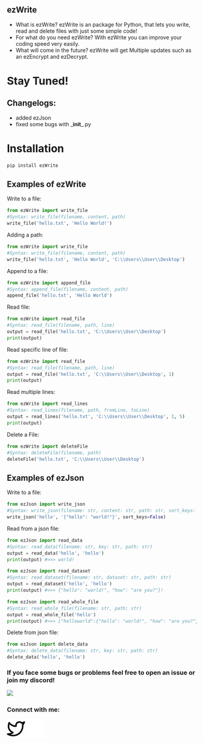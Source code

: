 ## ezWrite
- What is ezWrite? ezWrite is an package for Python, that lets you write, read and delete files with just some simple code!
- For what do you need ezWrite? With ezWrite you can improve your coding speed very easily.
- What will come in the future? ezWrite will get Multiple updates such as an ezEncrypt and ezDecrypt. 

# Stay Tuned!

## Changelogs:
- added ezJson 
- fixed some bugs with \___init___.py

# Installation

```python
pip install ezWrite
```

## Examples of ezWrite

Write to a file:
```python
from ezWrite import write_file
#Syntax: write_file(filename, content, path)
write_file('hello.txt', 'Hello World!')
```

Adding a path:
```python
from ezWrite import write_file
#Syntax: write_file(filename, content, path)
write_file('hello.txt', 'Hello World', 'C:\\Users\\User\\Desktop')
```

Append to a file:
```python
from ezWrite import append_file
#Syntax: append_file(filename, content, path)
append_file('hello.txt', 'Hello World')
```

Read file:
```python
from ezWrite import read_file
#Syntax: read_file(filename, path, line)
output = read_file('hello.txt', 'C:\\Users\\User\\Desktop')
print(output)
```

Read specific line of file:
```python
from ezWrite import read_file
#Syntax: read_file(filename, path, line)
output = read_file('hello.txt', 'C:\\Users\\User\\Desktop', 1)
print(output)
```

Read multiple lines:
```python
from ezWrite import read_lines
#Syntax: read_lines(filename, path, fromLine, toLine)
output = read_lines('hello.txt', 'C:\\Users\\User\\Desktop', 1, 5)
print(output)
```

Delete a File:
```python
from ezWrite import deleteFile
#Syntax: deleteFile(filename, path)
deleteFile('hello.txt', 'C:\\Users\\User\\Desktop')
```
## Examples of ezJson

Write to a file:
```python
from ezJson import write_json
#Syntax: write_json(filename: str, content: str, path: str, sort_keys: bool)
write_json('hello', '{"hello": "world!"}', sort_keys=False)
```

Read from a json file:
```python
from ezJson import read_data
#Syntax: read_data(filename: str, key: str, path: str)
output = read_data('hello', 'hello')
print(output) #>>> world!
```
```python
from ezJson import read_dataset
#Syntax: read_dataset(filename: str, dataset: str, path: str)
output = read_dataset('hello', 'hello')
print(output) #>>> {"hello": "world!", "how": "are you?"}!
```
```python
from ezJson import read_whole_file
#Syntax: read_whole_file(filename: str, path: str)
output = read_whole_file('hello')
print(output) #>>> ["helloworld":{"hello": "world!", "how": "are you?"}]!
```

Delete from json file:
```python
from ezJson import delete_data
#Syntax: delete_data(filename: str, key: str, path: str)
delete_data('hello', 'hello')
```

### If you face some bugs or problems feel free to open an issue or join my discord!
[![](https://img.shields.io/discord/1140359404156366918?label=discord&style=for-the-badge&logo=discord&color=5865F2&logoColor=white)](https://discord.gg/kJvREaJDfd)

### Connect with me:
[![website](https://raw.githubusercontent.com/codeSTACKr/codeSTACKr/master/img/twitter-light.svg)](https://twitter.com/MgmBeere#gh-light-mode-only)
[![website](https://raw.githubusercontent.com/codeSTACKr/codeSTACKr/master/img/twitter-dark.svg)](https://twitter.com/MgmBeere#gh-dark-mode-only)
